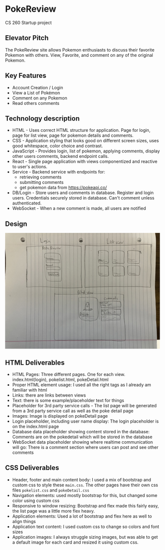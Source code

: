 # PokeReview
CS 260 Startup project

## Elevator Pitch
The PokeReview site allows Pokemon enthusiasts to discuss their favorite Pokemon with others. 
View, Favorite, and comment on any of the original Pokemon.

## Key Features
- Account Creation / Login
- View a List of Pokémon
- Comment on any Pokemon
- Read others comments

## Technology description
- HTML - Uses correct HTML structure for application. Page for login, page for list view, page for pokemon details and comments.
- CSS - Application styling that looks good on different screen sizes, uses good whitespace, color choice and contrast.
- JavaScript - Provides login, list of pokemon, applying comments, display other users comments, backend endpoint calls.
- React - Single page application with views componentized and reactive to user's actions.
- Service - Backend service with endpoints for:
  - retrieving comments
  - submitting comments
  - get pokemon data from https://pokeapi.co/
- DB/Login - Store users and comments in database. Register and login users. Credentials securely stored in database. Can't comment unless authenticated.
- WebSocket - When a new comment is made, all users are notified

## Design

![design](IMG_5536.jpeg)


## HTML Deliverables
  - HTML Pages: Three different pages. One for each view. index.html(login), pokelist.html, pokeDetail.html
  - Proper HTML element usage: I used all the right tags as I already am familiar with html
  - Links: there are links between views
  - Text: there is some example/placeholder text for things
  - Placeholder for 3rd party service calls - The list page will be generated from a 3rd party service call as well as the poke detail page
  - Images: Image is displayed on pokeDetail page
  - Login placeholder, including user name display: The login placeholder is on the index.html page
  - Database data placeholder showing content stored in the database: Comments are on the pokedetail which will be stored in the database
  - WebSocket data placeholder showing where realtime communication will go: There is a comment section where users can post and see other comments

## CSS Deliverables
- Header, footer and main content body: I used a mix of bootstrap and custom css to style these `main.css`. The other pages have their own css files `pokelist.css` and `pokeDetail.css`
- Navigation elements: used mostly bootstrap for this, but changed some color using custom css
- Responsive to window resizing: Bootstrap and flex made this fairly easy, the list page was a little more flex heavy.
- Application elements: Used a lot of bootstrap and flex here as well to align things
- Application text content: I used custom css to change so colors and font sizes
- Application images: I always struggle sizing images, but was able to get a default image for each card and resized it using custom css.